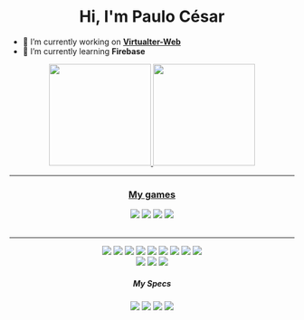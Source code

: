<h1 align="center">Hi, I'm Paulo César</h1>

- 🔭 I’m currently working on **[Virtualter-Web](https://github.com/Msajt/Virtualter-Domiciliar)**
- 🌱 I’m currently learning **Firebase**

<div align='center'>
  <a href='https://github.com/msajt'>
  <img height='180em' src='https://github-readme-stats.vercel.app/api?username=msajt&show_icons=true&theme=dark' />
  <img height='180em' src='https://github-readme-stats.vercel.app/api/top-langs/?username=msajt&layout=compact&theme=dark' />
</div>
  
____
  
<div align='center'>
  <h3 align='center'>My games</h3>
  <a href='https://github.com/Msajt/Pose-Ninja'><img src='https://github-readme-stats.vercel.app/api/pin/?username=msajt&repo=pose-ninja' /></a>
  <a href='https://github.com/Msajt/Physio-Pop'><img src='https://github-readme-stats.vercel.app/api/pin/?username=msajt&repo=physio-pop' /></a>
  <a href='https://github.com/Msajt/Virtualter-Domiciliar'><img src='https://github-readme-stats.vercel.app/api/pin/?username=msajt&repo=virtualter-domiciliar' /></a>
  <a href='https://github.com/Msajt/Um-Pistoleiro-Chamado-Papaco'><img src='https://github-readme-stats.vercel.app/api/pin/?username=msajt&repo=um-pistoleiro-chamado-papaco' /></a>
</div>
  
<br>

__________________________________________  
  
<div align='center'>
  <img src='https://img.shields.io/badge/HTML5-E34F26?style=for-the-badge&logo=html5&logoColor=white' />
  <img src='https://img.shields.io/badge/CSS3-1572B6?style=for-the-badge&logo=css3&logoColor=white' />
  <img src='https://img.shields.io/badge/JavaScript-323330?style=for-the-badge&logo=javascript&logoColor=F7DF1E' />
  <img src='https://img.shields.io/badge/p5.js-ED225D?style=for-the-badge&logo=p5.js&logoColor=FFFFFF' />
  <img src='https://img.shields.io/badge/p5.play.js-ED225D?style=for-the-badge&logo=p5.js&logoColor=FFFFFF' />
  <img src='https://img.shields.io/badge/firebase-ffca28?style=for-the-badge&logo=firebase&logoColor=black' />
  <img src='https://img.shields.io/badge/C%2B%2B-00599C?style=for-the-badge&logo=c%2B%2B&logoColor=white' />
  <img src='https://img.shields.io/badge/C%23-239120?style=for-the-badge&logo=c-sharp&logoColor=white' />
  <img src='https://img.shields.io/badge/Unity-100000?style=for-the-badge&logo=unity&logoColor=white' />
  <br>
  <a href='https://instagram.com/pc_pixelart'><img src='https://img.shields.io/badge/Instagram-E4405F?style=for-the-badge&logo=instagram&logoColor=white' /></a>
  <img src='https://img.shields.io/badge/LinkedIn-0077B5?style=for-the-badge&logo=linkedin&logoColor=white' />
  <a href='https://www.deviantart.com/pcpixelart'><img src='https://img.shields.io/badge/DeviantArt-05CC47?style=for-the-badge&logo=deviantart&logoColor=white' /></a>
  <br>
  <h5 align='center'>My Specs</h5>
  <img src='https://img.shields.io/badge/acer%20%20Nitro%205-83B81A?style=for-the-badge&logo=acer&logoColor=white' />
  <img src='https://img.shields.io/badge/AMD%20Ryzen_7_4800H-ED1C24?style=for-the-badge&logo=amd&logoColor=white' />
  <img src='https://img.shields.io/badge/NVIDIA-GTX1650Ti-76B900?style=for-the-badge&logo=nvidia&logoColor=white' />
  <img src='https://img.shields.io/badge/8GB%20ram-76B900?style=for-the-badge&logo=fedora&logoColor=white' />
</div>



